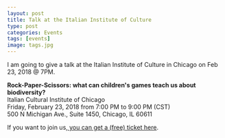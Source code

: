```yaml
---
layout: post
title: Talk at the Italian Institute of Culture
type: post
categories: Events
tags: [events]
image: tags.jpg
---
```


I am going to give a talk at the Italian Institute of Culture in Chicago on Feb 23, 2018 @ 7PM.

**Rock-Paper-Scissors: what can children's games teach us about biodiversity?**  
Italian Cultural Institute of Chicago  
Friday, February 23, 2018 from 7:00 PM to 9:00 PM (CST)  
500 N Michigan Ave., Suite 1450, Chicago, IL 60611

If you want to join us,[&nbsp;you can get a (free) ticket here](https://www.eventbrite.com/e/rock-paper-scissors-what-can-childrens-games-teach-us-about-biodiversity-tickets-42436824685).

